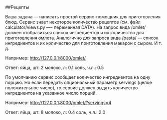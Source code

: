 ##Рецепты

Ваша задача — написать простой сервис-помощник для приготовления блюд.
Сервис знает некоторое количество рецептов (см. файл calculator/views.py —- переменная DATA).
На запрос вида /omlet/ должен отобразиться список ингредиентов и их количество для приготовления омлета. Аналогично для запроса вида /pasta/ — список ингредиентов и их количество для приготовления макарон с сыром. И т. д.

Например: http://127.0.0.1:8000/omlet/

Ответ:
яйца, шт: 2
молоко, л: 0.1
соль, ч.л.: 0.5

По умолчанию сервис сообщает количество ингредиентов на одну порцию. Но если передать опциональный параметр servings (целое положительное число), то сервис должен выдать количество ингредиентов на указанное число порций.

Например: http://127.0.0.1:8000/omlet/?servings=4

Ответ:
яйца, шт: 8
молоко, л: 0.4
соль, ч.л.: 2.0
